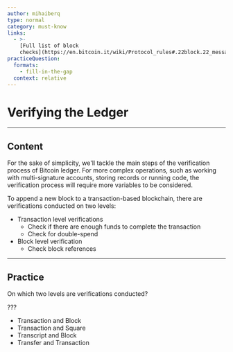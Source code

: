 ```yaml
---
author: mihaiberq
type: normal
category: must-know
links:
  - >-
    [Full list of block
    checks](https://en.bitcoin.it/wiki/Protocol_rules#.22block.22_messages){website}
practiceQuestion:
  formats:
    - fill-in-the-gap
  context: relative
---
```


# Verifying the Ledger


---

## Content

For the sake of simplicity, we'll tackle the main steps of the verification process of Bitcoin ledger. For more complex operations, such as working with multi-signature accounts, storing records or running code, the verification process will require more variables to be considered.

To append a new block to a transaction-based blockchain, there are verifications conducted on two levels:   	

- Transaction level verifications
  - Check if there are enough funds to complete the transaction
  - Check for double-spend
- Block level verification
  - Check block references


---

## Practice

On which two levels are verifications conducted?   	

???

- Transaction and Block 
- Transaction and Square
- Transcript and Block
- Transfer and Transaction
